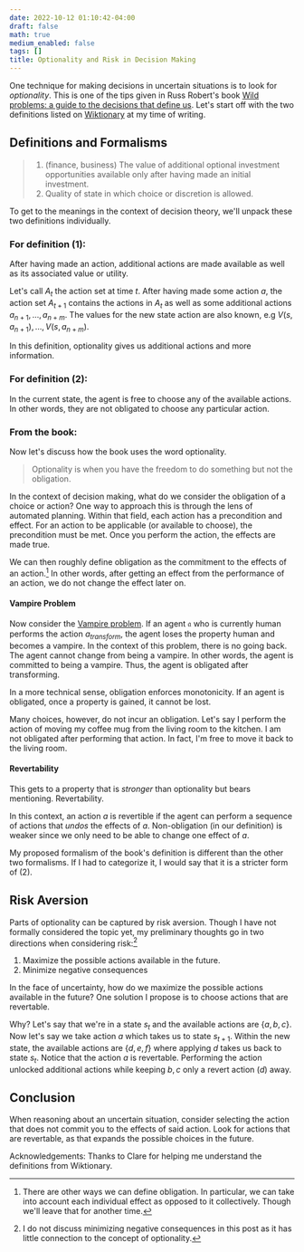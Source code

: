```yaml
---
date: 2022-10-12 01:10:42-04:00
draft: false
math: true
medium_enabled: false
tags: []
title: Optionality and Risk in Decision Making
---
```


One technique for making decisions in uncertain situations is to look for *optionality*. This is one of the tips given in Russ Robert's book [Wild problems: a guide to the decisions that define us](https://www.worldcat.org/title/1321820629). Let's start off with the two definitions listed on [Wiktionary](https://en.wiktionary.org/wiki/optionality) at my time of writing.

## Definitions and Formalisms

> 1. (finance, business) The value of additional optional investment opportunities available only after having made an initial investment.
> 2. Quality of state in which choice or discretion is allowed.

To get to the meanings in the context of decision theory, we'll unpack these two definitions individually.

### For definition (1):

After having made an action, additional actions are made available as well as its associated value or utility.

Let's call $A_t$ the action set at time $t$. After having made some action $a$, the action set $A_{t + 1}$ contains the actions in $A_t$ as well as some additional actions $a_{n + 1}, \dots, a_{n + m}$. The values for the new state action are also known, e.g $V(s, a_{n + 1}), \dots, V(s, a_{n + m})$.

In this definition, optionality gives us additional actions and more information.

### For definition (2):

In the current state, the agent is free to choose any of the available actions. In other words, they are not obligated to choose any particular action.

### From the book:

Now let's discuss how the book uses the word optionality.

> Optionality is when you have the freedom to do something but not the obligation.

In the context of decision making, what do we consider the obligation of a choice or action? One way to approach this is through the lens of automated planning. Within that field, each action has a precondition and effect. For an action to be applicable (or available to choose), the precondition must be met. Once you perform the action, the effects are made true.

We can then roughly define obligation as the commitment to the effects of an action.[^1] In other words, after getting an effect from the performance of an action, we do not change the effect later on.

#### Vampire Problem

Now consider the [Vampire problem](/blog/value-shift/). If an agent $\mathfrak{a}$ who is currently human performs the action $a_{transform}$, the agent loses the property human and becomes a vampire. In the context of this problem, there is no going back. The agent cannot change from being a vampire. In other words, the agent is committed to being a vampire. Thus, the agent is obligated after transforming.

In a more technical sense, obligation enforces monotonicity. If an agent is obligated, once a property is gained, it cannot be lost.

Many choices, however, do not incur an obligation. Let's say I perform the action of moving my coffee mug from the living room to the kitchen. I am not obligated after performing that action. In fact, I'm free to move it back to the living room.

#### Revertability

This gets to a property that is *stronger* than optionality but bears mentioning. Revertability.

In this context, an action $a$ is revertible if the agent can perform a sequence of actions that *undos* the effects of $a$.  Non-obligation (in our definition) is weaker since we only need to be able to change one effect of $a$.

My proposed formalism of the book's definition is different than the other two formalisms. If I had to categorize it, I would say that it is a stricter form of (2).

## Risk Aversion

Parts of optionality can be captured by risk aversion. Though I have not formally considered the topic yet, my preliminary thoughts go in two directions when considering risk:[^2]

1. Maximize the possible actions available in the future.
2. Minimize negative consequences

 In the face of uncertainty, how do we maximize the possible actions available in the future? One solution I propose is to choose actions that are revertable.

Why? Let's say that we're in a state $s_t$ and the available actions are $\{a, b, c\}$. Now let's say we take action $a$ which takes us to state $s_{t + 1}$. Within the new state, the available actions are $\{d, e, f\}$ where applying $d$ takes us back to state $s_t$. Notice that the action $a$ is revertable. Performing the action unlocked additional actions while keeping $b,c$ only a revert action ($d$) away.

## Conclusion

When reasoning about an uncertain situation, consider selecting the action that does not commit you to the effects of said action. Look for actions that are revertable, as that expands the possible choices in the future.

Acknowledgements: Thanks to Clare for helping me understand the definitions from Wiktionary.

[^1]: There are other ways we can define obligation. In particular, we can take into account each individual effect as opposed to it collectively. Though we'll leave that for another time.

[^2]: I do not discuss minimizing negative consequences in this post as it has little connection to the concept of optionality.
